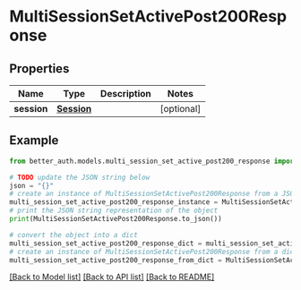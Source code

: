 # MultiSessionSetActivePost200Response


## Properties

Name | Type | Description | Notes
------------ | ------------- | ------------- | -------------
**session** | [**Session**](Session.md) |  | [optional] 

## Example

```python
from better_auth.models.multi_session_set_active_post200_response import MultiSessionSetActivePost200Response

# TODO update the JSON string below
json = "{}"
# create an instance of MultiSessionSetActivePost200Response from a JSON string
multi_session_set_active_post200_response_instance = MultiSessionSetActivePost200Response.from_json(json)
# print the JSON string representation of the object
print(MultiSessionSetActivePost200Response.to_json())

# convert the object into a dict
multi_session_set_active_post200_response_dict = multi_session_set_active_post200_response_instance.to_dict()
# create an instance of MultiSessionSetActivePost200Response from a dict
multi_session_set_active_post200_response_from_dict = MultiSessionSetActivePost200Response.from_dict(multi_session_set_active_post200_response_dict)
```
[[Back to Model list]](../README.md#documentation-for-models) [[Back to API list]](../README.md#documentation-for-api-endpoints) [[Back to README]](../README.md)


